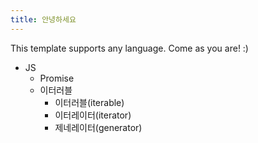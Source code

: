 ```yaml
---
title: 안녕하세요
---
```


This template supports any language. Come as you are! :)


- JS
	- Promise
	- 이터러블
		- 이터러블(iterable)
		- 이터레이터(iterator)
		- 제네레이터(generator)
